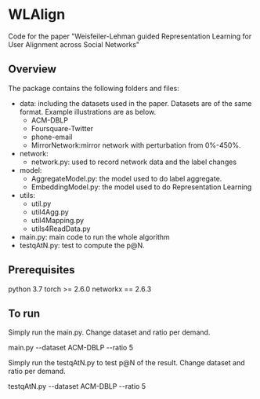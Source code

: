 # WLAlign
Code for the paper "Weisfeiler-Lehman guided Representation Learning for User Alignment across Social Networks"

## Overview
The package contains the following folders and files:
- data: including the datasets used in the paper. Datasets are of the same format. Example illustrations are as below.
	- ACM-DBLP
	- Foursquare-Twitter
	- phone-email
	- MirrorNetwork:mirror network with perturbation from 0%-450%.
- network: 
	- network.py: used to record network data and the label changes
- model:
	- AggregateModel.py: the model used to do label aggregate.
	- EmbeddingModel.py: the model used to do Representation Learning
- utils: 
	- util.py
	- util4Agg.py
	- util4Mapping.py
	- utils4ReadData.py
- main.py: main code to run the whole algorithm
- testqAtN.py: test to compute the p@N.

## Prerequisites

python 3.7
torch >= 2.6.0
networkx == 2.6.3

## To run

Simply run the main.py. Change dataset and ratio per demand.

main.py --dataset ACM-DBLP --ratio 5

Simply run the testqAtN.py to test p@N of the result. Change dataset and ratio per demand.

testqAtN.py --dataset ACM-DBLP --ratio 5